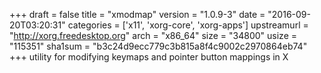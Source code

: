 +++
draft = false
title = "xmodmap"
version = "1.0.9-3"
date = "2016-09-20T03:20:31"
categories = ['x11', 'xorg-core', 'xorg-apps']
upstreamurl = "http://xorg.freedesktop.org"
arch = "x86_64"
size = "34800"
usize = "115351"
sha1sum = "b3c24d9ecc779c3b815a8f4c9002c2970864eb74"
+++
utility for modifying keymaps and pointer button mappings in X